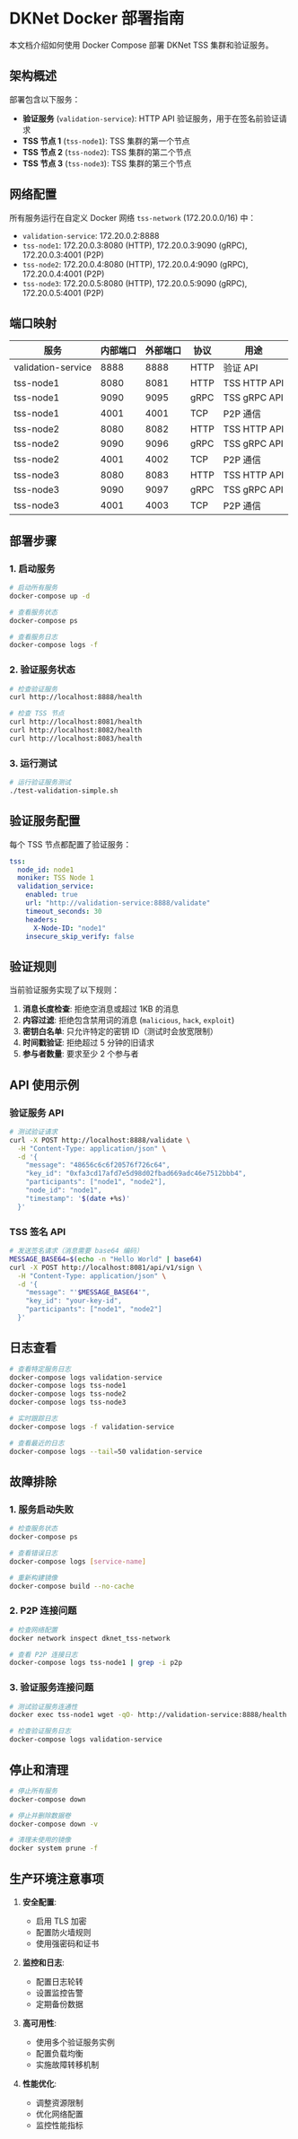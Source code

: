 # DKNet Docker 部署指南

本文档介绍如何使用 Docker Compose 部署 DKNet TSS 集群和验证服务。

## 架构概述

部署包含以下服务：

- **验证服务** (`validation-service`): HTTP API 验证服务，用于在签名前验证请求
- **TSS 节点 1** (`tss-node1`): TSS 集群的第一个节点
- **TSS 节点 2** (`tss-node2`): TSS 集群的第二个节点  
- **TSS 节点 3** (`tss-node3`): TSS 集群的第三个节点

## 网络配置

所有服务运行在自定义 Docker 网络 `tss-network` (172.20.0.0/16) 中：

- `validation-service`: 172.20.0.2:8888
- `tss-node1`: 172.20.0.3:8080 (HTTP), 172.20.0.3:9090 (gRPC), 172.20.0.3:4001 (P2P)
- `tss-node2`: 172.20.0.4:8080 (HTTP), 172.20.0.4:9090 (gRPC), 172.20.0.4:4001 (P2P)
- `tss-node3`: 172.20.0.5:8080 (HTTP), 172.20.0.5:9090 (gRPC), 172.20.0.5:4001 (P2P)

## 端口映射

| 服务 | 内部端口 | 外部端口 | 协议 | 用途 |
|------|----------|----------|------|------|
| validation-service | 8888 | 8888 | HTTP | 验证 API |
| tss-node1 | 8080 | 8081 | HTTP | TSS HTTP API |
| tss-node1 | 9090 | 9095 | gRPC | TSS gRPC API |
| tss-node1 | 4001 | 4001 | TCP | P2P 通信 |
| tss-node2 | 8080 | 8082 | HTTP | TSS HTTP API |
| tss-node2 | 9090 | 9096 | gRPC | TSS gRPC API |
| tss-node2 | 4001 | 4002 | TCP | P2P 通信 |
| tss-node3 | 8080 | 8083 | HTTP | TSS HTTP API |
| tss-node3 | 9090 | 9097 | gRPC | TSS gRPC API |
| tss-node3 | 4001 | 4003 | TCP | P2P 通信 |

## 部署步骤

### 1. 启动服务

```bash
# 启动所有服务
docker-compose up -d

# 查看服务状态
docker-compose ps

# 查看服务日志
docker-compose logs -f
```

### 2. 验证服务状态

```bash
# 检查验证服务
curl http://localhost:8888/health

# 检查 TSS 节点
curl http://localhost:8081/health
curl http://localhost:8082/health  
curl http://localhost:8083/health
```

### 3. 运行测试

```bash
# 运行验证服务测试
./test-validation-simple.sh
```

## 验证服务配置

每个 TSS 节点都配置了验证服务：

```yaml
tss:
  node_id: node1
  moniker: TSS Node 1
  validation_service:
    enabled: true
    url: "http://validation-service:8888/validate"
    timeout_seconds: 30
    headers:
      X-Node-ID: "node1"
    insecure_skip_verify: false
```

## 验证规则

当前验证服务实现了以下规则：

1. **消息长度检查**: 拒绝空消息或超过 1KB 的消息
2. **内容过滤**: 拒绝包含禁用词的消息 (`malicious`, `hack`, `exploit`)
3. **密钥白名单**: 只允许特定的密钥 ID（测试时会放宽限制）
4. **时间戳验证**: 拒绝超过 5 分钟的旧请求
5. **参与者数量**: 要求至少 2 个参与者

## API 使用示例

### 验证服务 API

```bash
# 测试验证请求
curl -X POST http://localhost:8888/validate \
  -H "Content-Type: application/json" \
  -d '{
    "message": "48656c6c6f20576f726c64",
    "key_id": "0xfa3cd17afd7e5d98d02fbad669adc46e7512bbb4",
    "participants": ["node1", "node2"],
    "node_id": "node1",
    "timestamp": '$(date +%s)'
  }'
```

### TSS 签名 API

```bash
# 发送签名请求（消息需要 base64 编码）
MESSAGE_BASE64=$(echo -n "Hello World" | base64)
curl -X POST http://localhost:8081/api/v1/sign \
  -H "Content-Type: application/json" \
  -d '{
    "message": "'$MESSAGE_BASE64'",
    "key_id": "your-key-id",
    "participants": ["node1", "node2"]
  }'
```

## 日志查看

```bash
# 查看特定服务日志
docker-compose logs validation-service
docker-compose logs tss-node1
docker-compose logs tss-node2
docker-compose logs tss-node3

# 实时跟踪日志
docker-compose logs -f validation-service

# 查看最近的日志
docker-compose logs --tail=50 validation-service
```

## 故障排除

### 1. 服务启动失败

```bash
# 检查服务状态
docker-compose ps

# 查看错误日志
docker-compose logs [service-name]

# 重新构建镜像
docker-compose build --no-cache
```

### 2. P2P 连接问题

```bash
# 检查网络配置
docker network inspect dknet_tss-network

# 查看 P2P 连接日志
docker-compose logs tss-node1 | grep -i p2p
```

### 3. 验证服务连接问题

```bash
# 测试验证服务连通性
docker exec tss-node1 wget -qO- http://validation-service:8888/health

# 检查验证服务日志
docker-compose logs validation-service
```

## 停止和清理

```bash
# 停止所有服务
docker-compose down

# 停止并删除数据卷
docker-compose down -v

# 清理未使用的镜像
docker system prune -f
```

## 生产环境注意事项

1. **安全配置**:
   - 启用 TLS 加密
   - 配置防火墙规则
   - 使用强密码和证书

2. **监控和日志**:
   - 配置日志轮转
   - 设置监控告警
   - 定期备份数据

3. **高可用性**:
   - 使用多个验证服务实例
   - 配置负载均衡
   - 实施故障转移机制

4. **性能优化**:
   - 调整资源限制
   - 优化网络配置
   - 监控性能指标 